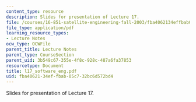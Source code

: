 ```yaml
---
content_type: resource
description: Slides for presentation of Lecture 17.
file: /courses/16-851-satellite-engineering-fall-2003/fba4062134effbab05c732bc6d572bd4_l17_software_eng.pdf
file_type: application/pdf
learning_resource_types:
- Lecture Notes
ocw_type: OCWFile
parent_title: Lecture Notes
parent_type: CourseSection
parent_uid: 3b549c67-355e-4f8c-928c-487a6fa37853
resourcetype: Document
title: l17_software_eng.pdf
uid: fba40621-34ef-fbab-05c7-32bc6d572bd4
---
```

Slides for presentation of Lecture 17.

